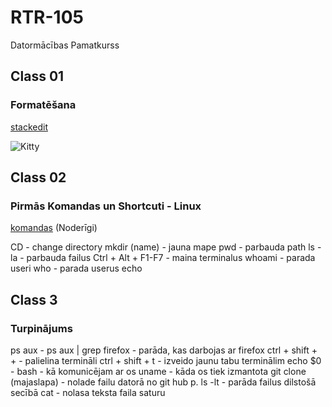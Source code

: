 # RTR-105
Datormācības Pamatkurss
## Class 01
### Formatēšana

[stackedit](https://stackedit.io/)

![Kitty](https://encrypted-tbn0.gstatic.com/images?q=tbn:ANd9GcRvcOLJDnoOoqr5euyFpwedM46P4iy4iQOeKg&usqp=CAU)

## Class 02
### Pirmās Komandas un Shortcuti - Linux
[komandas](https://www.hostinger.com/tutorials/linux-commands) (Noderīgi)

CD - change directory
mkdir (name) - jauna mape
pwd - parbauda path
ls -la - parbauda failus
Ctrl + Alt + F1-F7 - maina terminalus
whoami - parada useri
who - parada userus
echo

## Class 3
### Turpinājums
ps aux - 
ps aux | grep firefox - parāda, kas darbojas ar firefox
ctrl + shift + + - palielina termināli
ctrl + shift + t - izveido jaunu tabu terminālim
echo $0 - bash - kā komunicējam ar os
uname - kāda os tiek izmantota
git clone  (majaslapa) - nolade failu datorā no git hub p.
ls -lt - parāda failus dilstošā secībā
cat - nolasa teksta faila saturu
